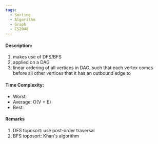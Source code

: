 ```yaml
---
tags:
  - Sorting
  - Algorithm
  - Graph
  - CS2040
---
```

#### Description:
1. makes use of DFS/BFS
2. applied on a DAG
3. linear ordering of all vertices in DAG, such that each vertex comes before all other vertices that it has an outbound edge to
#### Time Complexity: 
- Worst: 
- Average: O(V + E)
- Best: 

#### Remarks
1. DFS toposort: use post-order traversal
2. BFS toposort: Khan's algorithm 